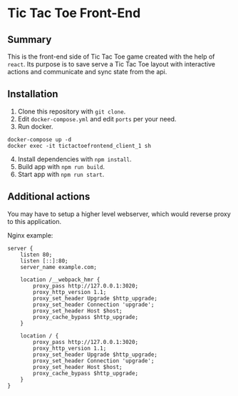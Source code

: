 # Tic Tac Toe Front-End

## Summary
This is the front-end side of Tic Tac Toe game created with the help of `react`. Its purpose is to save serve a Tic Tac Toe layout with interactive actions and communicate and sync state from the api.

## Installation
1. Clone this repository with `git clone`.
2. Edit `docker-compose.yml` and edit `ports` per your need.
3. Run docker.
```
docker-compose up -d
docker exec -it tictactoefrontend_client_1 sh
```
4. Install dependencies with `npm install`.
5. Build app with `npm run build`.
6. Start app with `npm run start`.

## Additional actions
You may have to setup a higher level webserver, which would reverse proxy to this application.

Nginx example:
```
server {
    listen 80;
    listen [::]:80;
    server_name example.com;

    location /__webpack_hmr {
        proxy_pass http://127.0.0.1:3020;
        proxy_http_version 1.1;
        proxy_set_header Upgrade $http_upgrade;
        proxy_set_header Connection 'upgrade';
        proxy_set_header Host $host;
        proxy_cache_bypass $http_upgrade;
    }

    location / {
        proxy_pass http://127.0.0.1:3020;
        proxy_http_version 1.1;
        proxy_set_header Upgrade $http_upgrade;
        proxy_set_header Connection 'upgrade';
        proxy_set_header Host $host;
        proxy_cache_bypass $http_upgrade;
    }
}
```
